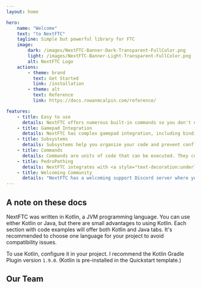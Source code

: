 ```yaml
---
layout: home

hero:
    name: "Welcome"
    text: "to NextFTC"
    tagline: Simple but powerful library for FTC
    image:
        dark: /images/NextFTC-Banner-Dark-Transparent-FullColor.png
        light: /images/NextFTC-Banner-Light-Transparent-FullColor.png
        alt: NextFTC Logo
    actions:
        - theme: brand
          text: Get Started
          link: /installation
        - theme: alt
          text: Reference
          link: https://docs.rowanmcalpin.com/reference/

features:
    - title: Easy to use
      details: NextFTC offers numerous built-in commands so you don't need to write everything yourself like you do with FTCLib. Examples include running a motor to a position using a custom PID controller, following a path, or driving during TeleOp.
    - title: Gamepad Integration
      details: NextFTC has complex gamepad integration, including binding commands to buttons, rising and falling edge detection, automatic gamepad polling, and even joystick curving!
    - title: Subsystems
      details: Subsystems help you organize your code and prevent conflicts by ensuring that no two commands using the same subsystem run simultaneously.
    - title: Commands
      details: Commands are units of code that can be executed. They consist of several steps and can be grouped into command groups, allowing them to run sequentially or simultaneously.
    - title: PedroPathing
      details: NextFTC integrates with <a style="text-decoration:underline;color:var(--vp-c-brand-1)" target="_blank" href="https://pedropathing.com">PedroPathing</a>, an autonomous pathing library. Compared to Roadrunner, PedroPathing is faster, smoother, and easier to tune.
    - title: Welcoming Community
      details: "NextFTC has a welcoming support Discord server where you can ask questions or chat with the community. <br> Join the <a style='text-decoration:underline;color:var(--vp-c-brand-1)' target='_blank' href='https://discord.gg/PjP9Ze6fkX'>NextFTC Discord</a>!"
---
```


## A note on these docs

NextFTC was written in Kotlin, a JVM programming language. You can use either Kotlin or Java, but there are small advantages to using Kotlin. Each section with code examples will offer both Kotlin and Java tabs. It's recommended to choose one language for your project to avoid compatibility issues.

To use Kotlin, configure it in your project. I recommend the Kotlin Gradle Plugin version `1.9.0`. (Kotlin is pre-installed in the Quickstart template.)

<script setup>
import { VPTeamMembers } from 'vitepress/theme'

const members = [
  {
    avatar: 'https://github.com/rowan-mcalpin.png',
    name: 'Rowan McAlpin',
    title: 'NextFTC Lead Dev',
    links: [
      { icon: 'github', link: 'https://github.com/rowan-mcalpin' },
      { 
        icon: {svg: '<svg xmlns="http://www.w3.org/2000/svg" fill="none" viewBox="0 0 24 24" stroke-width="1.5" stroke="currentColor" class="size-6"><path stroke-linecap="round" stroke-linejoin="round" d="M21.75 6.75v10.5a2.25 2.25 0 0 1-2.25 2.25h-15a2.25 2.25 0 0 1-2.25-2.25V6.75m19.5 0A2.25 2.25 0 0 0 19.5 4.5h-15a2.25 2.25 0 0 0-2.25 2.25m19.5 0v.243a2.25 2.25 0 0 1-1.07 1.916l-7.5 4.615a2.25 2.25 0 0 1-2.36 0L3.32 8.91a2.25 2.25 0 0 1-1.07-1.916V6.75" /></svg>'}, 
        link: 'mailto:contact@rowanmcalpin.com',
        ariaLabel: 'email' 
      },
      { icon: 'linkedin', link: 'https://www.linkedin.com/in/rowan-mcalpin/'},
      {
        icon: { svg: '<svg xmlns="http://www.w3.org/2000/svg" fill="none" viewBox="0 0 24 24" stroke-width="1.5" stroke="currentColor" class="size-6"><path stroke-linecap="round" stroke-linejoin="round" d="M12 21a9.004 9.004 0 0 0 8.716-6.747M12 21a9.004 9.004 0 0 1-8.716-6.747M12 21c2.485 0 4.5-4.03 4.5-9S14.485 3 12 3m0 18c-2.485 0-4.5-4.03-4.5-9S9.515 3 12 3m0 0a8.997 8.997 0 0 1 7.843 4.582M12 3a8.997 8.997 0 0 0-7.843 4.582m15.686 0A11.953 11.953 0 0 1 12 10.5c-2.998 0-5.74-1.1-7.843-2.918m15.686 0A8.959 8.959 0 0 1 21 12c0 .778-.099 1.533-.284 2.253m0 0A17.919 17.919 0 0 1 12 16.5c-3.162 0-6.133-.815-8.716-2.247m0 0A9.015 9.015 0 0 1 3 12c0-1.605.42-3.113 1.157-4.418" /></svg>'},
        link: 'https://rowanmcalpin.com',
        ariaLabel: 'website'
      }
    ]
  },
  {
    avatar: 'https://github.com/beepbot99.png',
    name: 'Davis Luxenberg',
    title: 'NextFTC Dev',
    links: [
      {
        icon: "github",
        link: "https://github.com/beepbot99"
      }
    ]
  }
]
</script>

## Our Team

<VPTeamMembers size="small" :members="members" />
